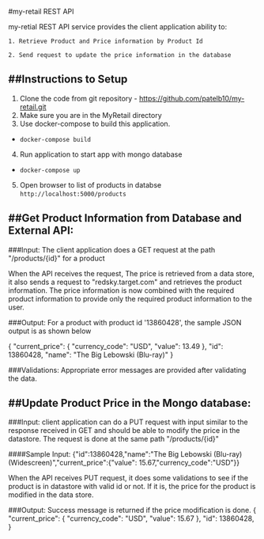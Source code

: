 #my-retail REST API

my-retial REST API service provides the client application ability to:

    1. Retrieve Product and Price information by Product Id

    2. Send request to update the price information in the database
    
##Instructions to Setup
--------------------- 
1. Clone the code from git repository - https://github.com/patelb10/my-retail.git
2. Make sure you are in the MyRetail directory
3. Use docker-compose to build this application.
 - `docker-compose build`
4. Run application to start app with mongo database
 - `docker-compose up`
5. Open browser to list of products in databse
`http://localhost:5000/products`

 ##Get Product Information from Database and External API:
-----------------------

###Input: 
The client application does a GET request at the path "/products/{id}" for a product 
 
When the API receives the request, The price is retrieved from a data store, it also sends a request to "redsky.target.com" and retrieves the product information. The price information is now combined with the required product information to provide only the 
required product information to the user.

###Output: 
For a product with product id '13860428', the sample JSON output is as shown below

{
    "current_price": {
        "currency_code": "USD",
        "value": 13.49
    },
    "id": 13860428,
    "name": "The Big Lebowski (Blu-ray)"
}

###Validations: 
Appropriate error messages are provided after validating the data.

##Update Product Price in the Mongo database:
-------------------------------------

###Input: 
client application can do a PUT request with input similar to the response received in GET and should be able
to modify the price in the datastore. The request is done at the same path "/products/{id}"

####Sample Input: 
{"id":13860428,"name":"The Big Lebowski (Blu-ray) (Widescreen)","current_price":{"value": 15.67,"currency_code":"USD"}}

When the API receives PUT request, it does some validations to see if the product is in datastore with valid id or not. If it is, the price for the product is modified 
in the data store.

###Output: 
Success message is returned if the price modification is done.
{
    "current_price": {
        "currency_code": "USD",
        "value": 15.67
    },
    "id": 13860428,
}


